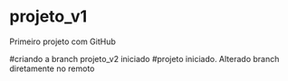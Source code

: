 # projeto_v1
Primeiro projeto com GitHub

#criando a branch projeto_v2 iniciado
#projeto iniciado. Alterado branch diretamente no remoto